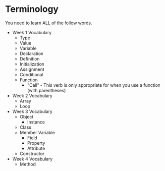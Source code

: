 

# Terminology

You need to learn ALL of the follow words.

* Week 1 Vocabulary
  * Type
  * Value
  * Variable
  * Declaration
  * Definition
  * Initialization
  * Assignment
  * Conditional
  * Function
    * "Call" - This verb is only appropriate for when you use a function (with parentheses)
* Week 2 Vocabulary
  * Array
  * Loop
* Week 3 Vocabulary
  * Object
    * Instance
  * Class
  * Member Variable
    * Field
    * Property
    * Attribute
  * Constructor
* Week 4 Vocabulary
  * Method
